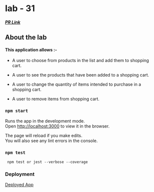 # lab - 31


##### [PR Link]()

## About the lab

#### This application allows :- 

  * A user to choose from products in the list and add them to shopping cart.

  * A user to see the products that have been added to a shopping cart.

  * A user to change the quantity of items intended to purchase in a shopping cart.

  * A user to remove items from shopping cart.



### `npm start`

Runs the app in the development mode.<br />
Open [http://localhost:3000](http://localhost:3000) to view it in the browser.

The page will reload if you make edits.<br />
You will also see any lint errors in the console.

### `npm test`

` npm test or jest --verbose --coverage`


### Deployment

[Deployed App]()
